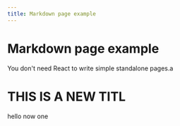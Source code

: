 ```yaml
---
title: Markdown page example
---
```


# Markdown page example

You don't need React to write simple standalone pages.a



# THIS IS A NEW TITL
hello now one
